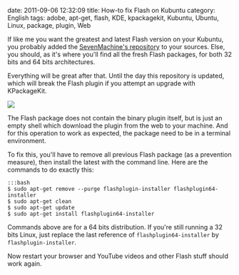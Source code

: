 date: 2011-09-06 12:32:09
title: How-to fix Flash on Kubuntu
category: English
tags: adobe, apt-get, flash, KDE, kpackagekit, Kubuntu, Ubuntu, Linux, package, plugin, Web

If like me you want the greatest and latest Flash version on your Kubuntu, you probably added the [SevenMachine's repository](http://launchpad.net/~sevenmachines/+archive/flash) to your sources. Else, you should, as it's where you'll find all the fresh Flash packages, for both 32 bits and 64 bits architectures.

Everything will be great after that. Until the day this repository is updated, which will break the Flash plugin if you attempt an upgrade with KPackageKit.

![](/static/uploads/2011/kpackagekit-flash.png)

The Flash package does not contain the binary plugin itself, but is just an empty shell which download the plugin from the web to your machine. And for this operation to work as expected, the package need to be in a terminal environment.

To fix this, you'll have to remove all previous Flash package (as a prevention measure), then install the latest with the command line. Here are the commands to do exactly this:

    :::bash
    $ sudo apt-get remove --purge flashplugin-installer flashplugin64-installer
    $ sudo apt-get clean
    $ sudo apt-get update
    $ sudo apt-get install flashplugin64-installer

Commands above are for a 64 bits distribution. If you're still running a 32 bits Linux, just replace the last reference of `flashplugin64-installer` by `flashplugin-installer`.

Now restart your browser and YouTube videos and other Flash stuff should work again.
